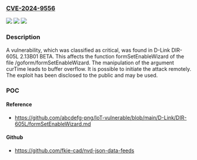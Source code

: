 ### [CVE-2024-9556](https://cve.mitre.org/cgi-bin/cvename.cgi?name=CVE-2024-9556)
![](https://img.shields.io/static/v1?label=Product&message=DIR-605L&color=blue)
![](https://img.shields.io/static/v1?label=Version&message=%3D%202.13B01%20BETA%20&color=brighgreen)
![](https://img.shields.io/static/v1?label=Vulnerability&message=Buffer%20Overflow&color=brighgreen)

### Description

A vulnerability, which was classified as critical, was found in D-Link DIR-605L 2.13B01 BETA. This affects the function formSetEnableWizard of the file /goform/formSetEnableWizard. The manipulation of the argument curTime leads to buffer overflow. It is possible to initiate the attack remotely. The exploit has been disclosed to the public and may be used.

### POC

#### Reference
- https://github.com/abcdefg-png/IoT-vulnerable/blob/main/D-Link/DIR-605L/formSetEnableWizard.md

#### Github
- https://github.com/fkie-cad/nvd-json-data-feeds

